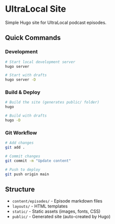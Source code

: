 # UltraLocal Site

Simple Hugo site for UltraLocal podcast episodes.

## Quick Commands

### Development
```bash
# Start local development server
hugo server

# Start with drafts
hugo server -D
```

### Build & Deploy
```bash
# Build the site (generates public/ folder)
hugo

# Build with drafts
hugo -D
```

### Git Workflow
```bash
# Add changes
git add .

# Commit changes
git commit -m "Update content"

# Push to deploy
git push origin main
```

## Structure
- `content/episodes/` - Episode markdown files
- `layouts/` - HTML templates
- `static/` - Static assets (images, fonts, CSS)
- `public/` - Generated site (auto-created by Hugo)
